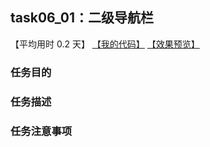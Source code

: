 ## task06_01：二级导航栏

【平均用时 0.2 天】
[【我的代码】](https://github.com/wangsiyuan233/MyDemo/blob/master/task06/01/task06_01.html)
[【效果预览】](https://wangsiyuan233.cn/MyDemo/task06/01/task06_01.html)

### 任务目的


### 任务描述


### 任务注意事项


